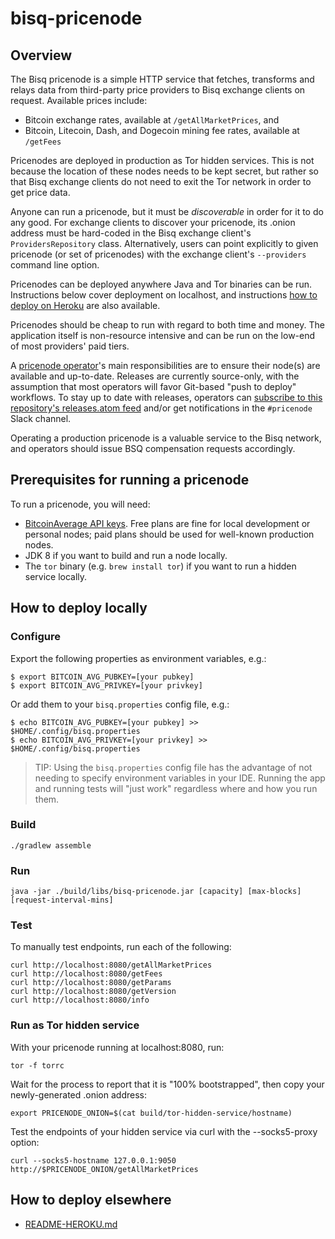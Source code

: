 bisq-pricenode
========


Overview
--------

The Bisq pricenode is a simple HTTP service that fetches, transforms and relays data from third-party price providers to Bisq exchange clients on request. Available prices include:

 - Bitcoin exchange rates, available at `/getAllMarketPrices`, and
 - Bitcoin, Litecoin, Dash, and Dogecoin mining fee rates, available at `/getFees`

Pricenodes are deployed in production as Tor hidden services. This is not because the location of these nodes needs to be kept secret, but rather so that Bisq exchange clients do not need to exit the Tor network in order to get price data.

Anyone can run a pricenode, but it must be _discoverable_ in order for it to do any good. For exchange clients to discover your pricenode, its .onion address must be hard-coded in the Bisq exchange client's `ProvidersRepository` class. Alternatively, users can point explicitly to given pricenode (or set of pricenodes) with the exchange client's `--providers` command line option.

Pricenodes can be deployed anywhere Java and Tor binaries can be run. Instructions below cover deployment on localhost, and instructions [how to deploy on Heroku](README-HEROKU.md) are also available.

Pricenodes should be cheap to run with regard to both time and money. The application itself is non-resource intensive and can be run on the low-end of most providers' paid tiers.

A [pricenode operator](https://github.com/bisq-network/roles/issues/5)'s main responsibilities are to ensure their node(s) are available and up-to-date. Releases are currently source-only, with the assumption that most operators will favor Git-based "push to deploy" workflows. To stay up to date with releases, operators can [subscribe to this repository's releases.atom feed](https://github.com/bisq-network/pricenode/releases.atom) and/or get notifications in the `#pricenode` Slack channel.

Operating a production pricenode is a valuable service to the Bisq network, and operators should issue BSQ compensation requests accordingly.


Prerequisites for running a pricenode
--------

To run a pricenode, you will need:

  - [BitcoinAverage API keys](https://bitcoinaverage.com/en/plans). Free plans are fine for local development or personal nodes; paid plans should be used for well-known production nodes.
  - JDK 8 if you want to build and run a node locally.
  - The `tor` binary (e.g. `brew install tor`) if you want to run a hidden service locally.


How to deploy locally
--------

### Configure

Export the following properties as environment variables, e.g.:

    $ export BITCOIN_AVG_PUBKEY=[your pubkey]
    $ export BITCOIN_AVG_PRIVKEY=[your privkey]

Or add them to your `bisq.properties` config file, e.g.:

    $ echo BITCOIN_AVG_PUBKEY=[your pubkey] >> $HOME/.config/bisq.properties
    $ echo BITCOIN_AVG_PRIVKEY=[your privkey] >> $HOME/.config/bisq.properties

> TIP: Using the `bisq.properties` config file has the advantage of not needing to specify environment variables in your IDE. Running the app and running tests will "just work" regardless where and how you run them.

### Build

    ./gradlew assemble

### Run

    java -jar ./build/libs/bisq-pricenode.jar [capacity] [max-blocks] [request-interval-mins]

### Test

To manually test endpoints, run each of the following:

    curl http://localhost:8080/getAllMarketPrices
    curl http://localhost:8080/getFees
    curl http://localhost:8080/getParams
    curl http://localhost:8080/getVersion
    curl http://localhost:8080/info

### Run as Tor hidden service

With your pricenode running at localhost:8080, run:

    tor -f torrc
        
Wait for the process to report that it is "100% bootstrapped", then copy your newly-generated .onion address:

    export PRICENODE_ONION=$(cat build/tor-hidden-service/hostname)

Test the endpoints of your hidden service via curl with the --socks5-proxy option:

    curl --socks5-hostname 127.0.0.1:9050 http://$PRICENODE_ONION/getAllMarketPrices


How to deploy elsewhere
--------

 - [README-HEROKU.md](README-HEROKU.md)
